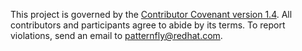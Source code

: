This project is governed by the [Contributor Covenant version 1.4][1]. All contributors and participants agree to abide by its terms. To report violations, send an email to [patternfly@redhat.com][2].

[1]: https://www.contributor-covenant.org/version/1/4/code-of-conduct.html
[2]: mailto:patternfly@redhat.com

